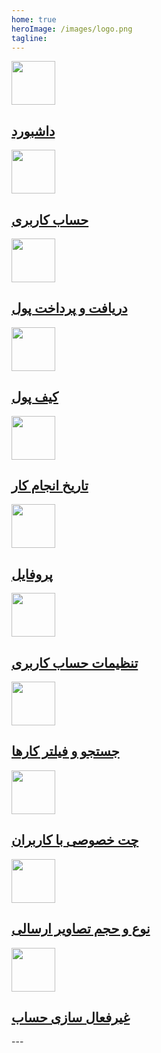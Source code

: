 ```yaml
---
home: true
heroImage: /images/logo.png
tagline: 
---
```

<div class="features">
    <a class="feature" href="/dashboard">
        <img src="/icons/dashboard.png" width="70" height="70" />
        <h2>داشبورد</h2> 
    </a>
    <a class="feature" href="/account">
        <img src="/icons/account.png" width="70" height="70" />
        <h2>حساب کاربری</h2> 
    </a>
    <a class="feature" href="/payments">
        <img src="/icons/payments.png" width="70" height="70" />
        <h2>دریافت و پرداخت پول</h2> 
    </a>
    <a class="feature" href="/wallet">
        <img src="/icons/wallet.png" width="70" height="70" />
        <h2>کیف پول</h2> 
    </a>
    <a class="feature" href="/due-date">
        <img src="/icons/due-date.png" width="70" height="70" />
        <h2>تاریخ انجام کار</h2> 
    </a>
    <a class="feature" href="/profile">
        <img src="/icons/profile.png" width="70" height="70" />
        <h2>پروفایل</h2> 
    </a>
    <a class="feature" href="/account-setting">
        <img src="/icons/account-setting.png" width="70" height="70" />
        <h2>تنظیمات حساب کاربری</h2> 
    </a>
    <a class="feature" href="/search">
        <img src="/icons/search.png" width="70" height="70" />
        <h2>جستجو و فیلتر کارها</h2> 
    </a>
    <a class="feature" href="/chat">
        <img src="/icons/chat.png" width="70" height="70" />
        <h2>چت خصوصی با کاربران</h2> 
    </a>
    <a class="feature" href="/image-size">
        <img src="/icons/image-size.png" width="70" height="70" />
        <h2>نوع و حجم تصاویر ارسالی</h2> 
    </a>
    <a class="feature" href="/disable-account">
        <img src="/icons/disable-account.png" width="70" height="70" />
        <h2>غیرفعال سازی حساب</h2> 
    </a>
</div>
---